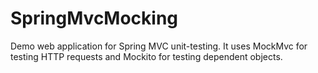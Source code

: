 # SpringMvcMocking
Demo web application for Spring MVC unit-testing. It uses MockMvc for testing HTTP requests and Mockito for testing dependent objects.
